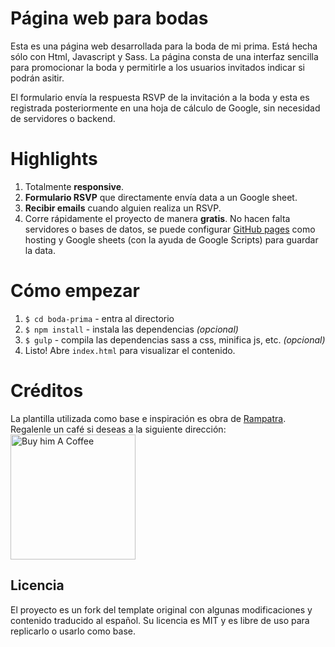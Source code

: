 # Página web para bodas
Esta es una página web desarrollada para la boda de mi prima. Está hecha sólo con Html, Javascript y Sass.
La página consta de una interfaz sencilla para promocionar la boda y permitirle a los usuarios invitados indicar si podrán asitir.

El formulario envía la respuesta RSVP de la invitación a la boda y esta es registrada posteriormente en una hoja de cálculo de Google, sin necesidad de servidores o backend.

# Highlights
1. Totalmente __responsive__.
2. __Formulario RSVP__ que directamente envía data a un Google sheet.
3. __Recibir emails__ cuando alguien realiza un RSVP.
4. Corre rápidamente el proyecto de manera __gratis__. No hacen falta servidores o bases de datos, se puede configurar 
 [GitHub pages](https://pages.github.com/) como hosting  y Google sheets (con la ayuda de Google Scripts) para guardar la data.

# Cómo empezar
1. `$ cd boda-prima` - entra al directorio
2. `$ npm install` - instala las dependencias _(opcional)_
3. `$ gulp` - compila las dependencias sass a css, minifica js, etc. _(opcional)_
4. Listo! Abre `index.html` para visualizar el contenido.

# Créditos
La plantilla utilizada como base e inspiración es obra de [Rampatra](https://github.com/rampatra/).
Regalenle un café si deseas a la siguiente dirección:
<a href="https://www.buymeacoffee.com/rampatra" target="_blank"><img src="https://github.com/JotaRaffalli/boda-prima/blob/master/547e1ec63ede3d7b9bb9a2410860c90886ced997.png" alt="Buy him A Coffee" style="height: 200 !important;width: 200 !important;" ></a>

## Licencia
El proyecto es un fork del template original con algunas modificaciones y contenido traducido al español.
Su licencia es MIT y es libre de uso para replicarlo o usarlo como base.
